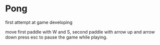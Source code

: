 # Pong
first attempt at game developing

move first paddle with W and S, second paddle with arrow up and arrow down
press esc to pause the game while playing.
